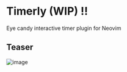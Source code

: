 # Timerly (WIP) !!

Eye candy interactive timer plugin for Neovim

## Teaser 
![image](https://github.com/user-attachments/assets/564dc30d-aa06-4374-913c-87f412dcd37a)
